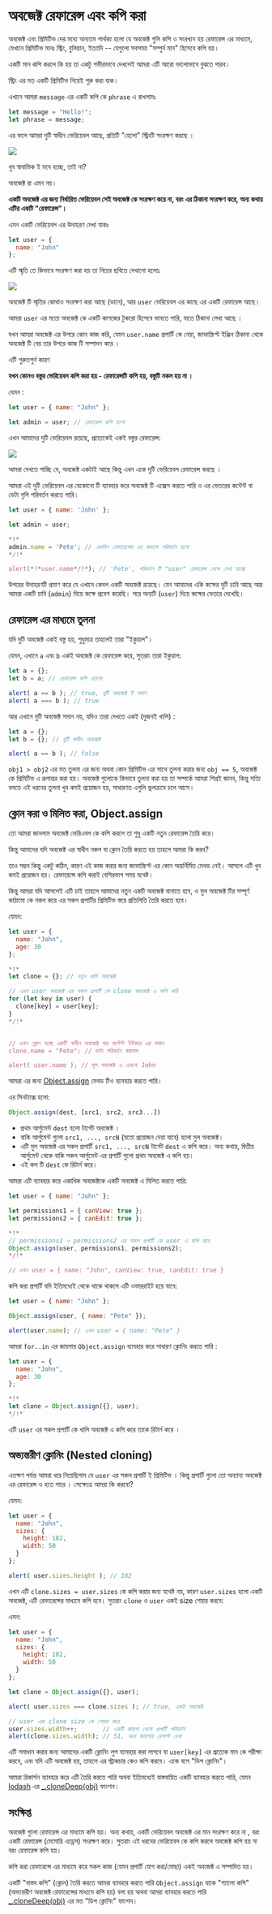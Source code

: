 # অবজেক্ট রেফারেন্স এবং কপি করা

অবজেক্ট এবং প্রিমিটিভ দের মধ্যে অন্যতম পার্থক্য হলো যে অবজেক্ট গুলি কপি ও সংরখ্যন হয় রেফারেন্স এর মাধ্যমে, যেখানে প্রিমিটিভ মানঃ স্ট্রিং, বুলিয়ান, ইত্যাদি -- যেগুলো সবসময় "সম্পুর্ন মান" হিসেবে কপি হয়।

একটি মান কপি করলে কি হয় তা একটু গভীরভাবে দেখলেই আমরা এটি আরো ভালোভাবে বুঝতে পারব।

স্ট্রিং এর মত একটি প্রিমিটিভ নিয়েই শুরু করা যাক।

এখানে আমরা `message` এর একটি কপি কে `phrase` এ রাখলামঃ

```js
let message = "Hello!";
let phrase = message;
```

এর ফলে আমরা দুটি স্বাধীন ভেরিয়েবল আছে, প্রতিটি "হেলো" স্ট্রিংটি সংরক্ষণ করছে ।

![](variable-copy-value.svg)

খুব স্বাবাভিক ই মনে হচ্ছে, তাই না?

অবজেক্ট রা এমন নয়।

**একটি অবজেক্ট এর জন্য নির্ধারিত ভেরিয়েবল সেই অবজেক্ট কে সংরক্ষণ করে না, বরং এর ঠিকানা সংরক্ষণ করে, অন্য কথায় এটির একটি "রেফারেন্স"।**

এমন একটি ভেরিয়েবল এর উদাহরণ দেখা যাকঃ

```js
let user = {
  name: "John"
};
```

এটি স্মৃতি তে কিভাবে সংরক্ষণ করা হয় তা নিচের ছবিতে দেখানো হলোঃ

![](variable-contains-reference.svg)

অবজেক্ট টি স্মৃতির কোথাও সংরক্ষণ করা আছে (ডানে), আর `user` ভেরিয়েবল এর কাছে এর একটি রেফারেন্স আছে।

আমরা `user` এর মতো অবজেক্ট কে একটি কাগজের টুকরো হিসেবে ভাবতে পারি, যাতে ঠিকানা লেখা আছে ।

যখন আমরা অবজেক্ট এর উপরে কোন কাজ করি, যেমন `user.name` প্রপার্টি কে নেয়া, জাভাস্ক্রিপ্ট ইঞ্জিন ঠিকানা থেকে অবজেক্ট টি বের তার উপরে কাজ টি সম্পাদন করে ।

এটি গুরুতপুর্ন কারণ 

**যখন কোনও বস্তুর ভেরিয়েবল কপি করা হয় - রেফারেন্সটি কপি হয়, বস্তুটি নকল হয় না ।**

যেমন :

```js no-beautify
let user = { name: "John" };

let admin = user; // রেফারেন্স কপি হলো
```

এখন আমাদের দুটি ভেরিয়েবল রয়েছে, প্রত্যেকেই একই বস্তুর রেফারেন্স:

![](variable-copy-reference.svg)

আমরা দেখতে পাচ্ছি যে, অবজেক্ট একটাই আছে কিন্তু এখন একে দুটি ভেরিয়েবল রেফারেন্স করছে ।

আমরা এই দুটি ভেরিয়েবল এর যেকোনো টি ব্যাবহার করে অবজেক্ট টি এক্সেস করতে পারি ও এর ভেতরের কন্টেন্ট বা ডেটা গুলি পরিবর্তন করতে পারি।

```js run
let user = { name: 'John' };

let admin = user;

*!*
admin.name = 'Pete'; // এডমিন রেফারেন্সের এর মাধ্যমে পরিবর্তন হলো
*/!*

alert(*!*user.name*/!*); // 'Pete', পরিবর্তন টি "user" রেফারেন্স থেকে দেখা যাচ্ছে
```


উপরের উদাহরণটি প্রমাণ করে যে এখানে কেবল একটি অবজেক্ট রয়েছে। যেন আমাদের একি কক্ষের দুটি চাবি আছে আর আমরা একটি চাবি (`admin`) দিয়ে কক্ষে প্রবেশ করেছি। পরে অন্যটি (`user`) দিয়ে কক্ষের ভেতরে দেখেছি।

## রেফারেন্স এর মাধ্যমে তুলনা

যদি দুটি অবজেক্ট একই বস্তু হয়, শুধুমাত্র তাহলেই তারা "ইকুয়াল"।

যেমন, এখানে `a` এবং `b` একই অবজেক্ট কে রেফারেন্স করে, সুতরাং তারা ইকুয়াল:

```js run
let a = {};
let b = a; // রেফারেন্স কপি হোলো

alert( a == b ); // true, দুটি অবজেক্ট ই সমান
alert( a === b ); // true
```

আর এখানে দুটি অবজেক্ট সমান নয়, যদিও তারা দেখতে একই (দুজনই খালি) :

```js run
let a = {};
let b = {}; // দুটি স্বাধীন অবজেক্ট

alert( a == b ); // false
```

`obj1 > obj2` এর মত তুলনা এর জন্য অথবা কোন প্রিমিটিভ এর সাথে তুলনা করার জন্য `obj == 5`, অবজেক্ট কে প্রিমিটিভ এ রূপান্তর করা হয়। অবজেক্ট গুলোকে কিভাবে তুলনা করা হয় তা সম্পর্কে আমরা শিগ্রই জানব, কিন্তু সত্যি বলতে এই ধরনের তুলনা খুব কমই প্রয়োজন হয়, সাধারণত এগুলি ভুলক্রমে চলে আসে।

##  ক্লোন করা ও মিলিত করা, Object.assign

তো আমরা জানলাম অবজেক্ট ভেরিএবল কে কপি করলে তা শুধু একটি নতুন রেফারেন্স তৈরি করে।

কিন্তু আমাদের যদি অবজেক্ট এর স্বাধীন নকল বা ক্লোন তৈরি করতে হয় তাহলে আমরা কি করব?

তাও সম্ভব কিন্তু একটু কঠিন, কারণ এই কাজ করার জন্য জাভাস্ক্রিপ্ট এর কোন অন্তর্নির্মিত মেথড নেই।
আসলে এটি খুব কমই প্রয়োজন হয়। রেফারেন্সে কপি করাই বেশিরভাগ সময় যথেষ্ট।

কিন্তু আমরা যদি আসলেই এটি চাই তাহলে আমাদের নতুন একটি অবজেক্ট বানাতে হবে, ও মুল অবজেক্ট টির সম্পূর্ণ কাঠামো কে নকল করে এর সকল প্রপার্টির প্রিমিটিভ স্তরে প্রতিলিতি তৈরি করতে হবে।

যেমন:

```js run
let user = {
  name: "John",
  age: 30
};

*!*
let clone = {}; // নতুন খালি অবজেক্ট 

// এখন user অবজেক্ট এর সকল প্রপার্টি কে clone অবজেক্ট এ কপি করি
for (let key in user) {
  clone[key] = user[key];
}
*/!*


// এখন ক্লোন হচ্ছে একটি স্বাধীন অবজেক্ট যার কন্টেন্ট ইউজার এর সমান 
clone.name = "Pete"; // ডাটা পরিবর্তন করলাম 

alert( user.name ); // মুল অবজেক্ট এ এখনো John
```

আমরা এর জন্য [Object.assign](mdn:js/Object/assign) মেথড টিও ব্যাবহার করতে পারি।

এর সিনট্যাক্স হলো:

```js
Object.assign(dest, [src1, src2, src3...])
```

- প্রথম আর্গুমেন্ট `dest` হলো টার্গেট অবজেক্ট ।
- বাকি আর্গুমেন্ট গুলো `src1, ..., srcN` (যতো প্রয়োজন দেয়া যাবে) হলো মুল অবজেক্ট।
- এটি মুল অবজেক্ট এর সকল প্রপার্টি `src1, ..., srcN` টার্গেট `dest` এ কপি করে। অন্য কথায়, দ্বিতীয় আর্গুমেন্ট থেকে বাকি সকল আর্গুমেন্ট এর প্রপার্টি গুলো প্রথম অবজেক্ট এ কপি হয়।
- এই কল টি `dest` কে রিটার্ন করে।

আমরা এটি ব্যাবহার করে একাধিক অবজেক্টকে একটি অবজেক্ট এ মিলিত করতে পারি:
```js
let user = { name: "John" };

let permissions1 = { canView: true };
let permissions2 = { canEdit: true };

*!*
// permissions1 ও permissions2 এর সকল প্রপার্টি কে user এ কপি করে
Object.assign(user, permissions1, permissions2);
*/!*

// এখন user = { name: "John", canView: true, canEdit: true }
```

কপি করা প্রপার্টি যদি ইতিমধ্যেই থেকে থাকে থাকলে এটি ওভাররাইট হয়ে যাবে:

```js run
let user = { name: "John" };

Object.assign(user, { name: "Pete" });

alert(user.name); // এখন user = { name: "Pete" }
```

আমরা `for..in` এর জায়গায় `Object.assign` ব্যাবহার করে সাধারণ ক্লোনিং করতে পারি :

```js
let user = {
  name: "John",
  age: 30
};

*!*
let clone = Object.assign({}, user);
*/!*
```

এটি `user` এর সকল প্রপার্টি কে খালি অবজেক্ট এ কপি করে তাকে রিটার্ন করে ।

## অভ্যন্তরীণ ক্লোনিং (Nested cloning)

এতক্ষণ পর্যন্ত আমরা ধরে নিয়েছিলাম যে `user` এর সকল প্রপার্টি ই প্রিমিটিভ । কিন্তু প্রপার্টি গুলো তো অন্যান্য অবজেক্ট এর রেফারেন্স ও হতে পারে । সেক্ষেত্রে আমরা কি করবো?

যেমন:
```js run
let user = {
  name: "John",
  sizes: {
    height: 182,
    width: 50
  }
};

alert( user.sizes.height ); // 182
```

এখন এটি `clone.sizes = user.sizes` কে কপি করার জন্য যথেষ্ট নয়, কারণ `user.sizes` হলো একটি অবজেক্ট, এটি রেফারেন্সের মাধ্যমে কপি হবে। সুতরাং `clone` ও `user` একই size শেয়ার করবে:

এমন:

```js run
let user = {
  name: "John",
  sizes: {
    height: 182,
    width: 50
  }
};

let clone = Object.assign({}, user);

alert( user.sizes === clone.sizes ); // true, একই অবজেক্ট

// user এবং clone size কে শেয়ার করে
user.sizes.width++;       // একটি জায়গা থেকে প্রপার্টি পরিবর্তন
alert(clone.sizes.width); // 51, অন্য জায়গায় রেসাল্ট দেখা
```

এটি সমাধান করার জন্য আমাদের একটি ক্লোনিং লুপ ব্যাবহার করা লাগবে যা `user[key]` এর প্রত্যেক মান কে পরীক্ষা করবে, এবং যদি এটি অবজেক্ট হয়, তাহলে এর স্ট্রাকচার কেও কপি করবে। একে বলে "ডিপ ক্লোনিং"।

আমরা রিকার্সন ব্যাবহার করে এটি তৈরি করতে পারি অথবা ইতিমধ্যেই বাস্তবায়িত একটি ব্যাবহার করতে পারি, যেমন [lodash](https://lodash.com) এর [_.cloneDeep(obj)](https://lodash.com/docs#cloneDeep) ফাংশন।

## সংক্ষিপ্ত

অবজেক্ট গুলো রেফারেন্স এর মাধ্যমে কপি হয়। অন্য কথায়, একটি ভেরিয়েবল অবজেক্ট এর মান সংরক্ষণ করে না , বরং একটি রেফারেন্স (মেমোরি এড্রেস) সংরক্ষণ করে। সুতরাং এই ধরনের ভেরিয়েবল কে কপি করলে অবজেক্ট কপি হয় না বরং রেফারেন্স কপি হয়।

কপি করা রেফারেন্সে এর মাধ্যমে করে সকল কাজ (যেমন প্রপার্টি যোগ করা/মোছা) একই অবজেক্ট এ সম্পাদিত হয়।

একটি "বাস্তব কপি" (ক্লোন) তৈরি করতে আমরা ব্যাবহার করতে পারি `Object.assign` যাকে "শ্যালো কপি"(অভ্যন্তরীণ অবজেক্ট রেফারেন্সের মাধ্যমে কপি হয়) বলা হয় অথবা আমরা ব্যাবহার করতে পারি [_.cloneDeep(obj)](https://lodash.com/docs#cloneDeep) এর মত "ডিপ ক্লোনিং" ফাংশন। 
